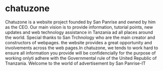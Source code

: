 # chatuzone
Chatuzone is a website project founded by San Panrise and owned by him as the CEO. Our main vision is to provide information, tutorial points, new updates and web technology assistance in Tanzania ad all places around the world.
Special thanks to San Trchnology who are the main creator and constructors of webpages. 
the website provides a great opportunity and involvements across the web pages.In chatuzone, we tends to work hard to ensure all information you provide will be confidencially for the purpose of working onlyti adhere with  the Governmental rule of the United Republic of Tnanzania.
Welcome to the world of advertisement by San Panrise-IT 
